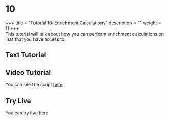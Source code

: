 # 10

+++ title = "Tutorial 10: Enrichment Calculations" description = "" weight = 11 +++    
 This tutorial will talk about how you can perform enrichment calculations on lists that you have access to. 

## Text Tutorial

## Video Tutorial

You can see the script [here](https://github.com/hyounes4560/training-portal/tree/a5d651d741ffc8a7b4a33a10307dc2a430deef4a/intermine-training-portal/python-scripts/video10/README.md)

## Try Live

You can try live [here](https://mybinder.org/v2/gh/intermine/intermine-ws-python-docs/master?filepath=10-tutorial.ipynb)

